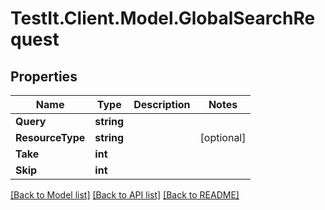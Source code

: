 # TestIt.Client.Model.GlobalSearchRequest

## Properties

Name | Type | Description | Notes
------------ | ------------- | ------------- | -------------
**Query** | **string** |  | 
**ResourceType** | **string** |  | [optional] 
**Take** | **int** |  | 
**Skip** | **int** |  | 

[[Back to Model list]](../README.md#documentation-for-models) [[Back to API list]](../README.md#documentation-for-api-endpoints) [[Back to README]](../README.md)

